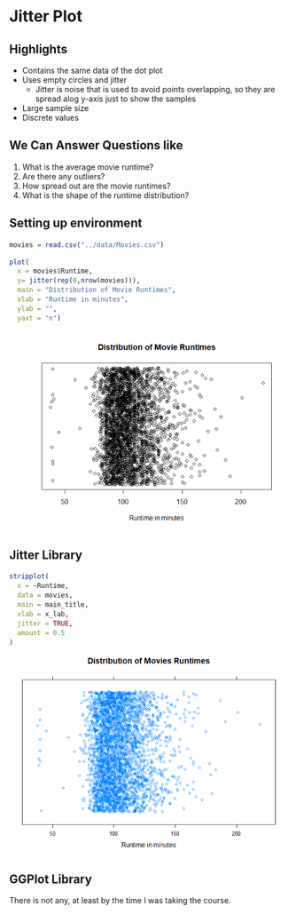 # Jitter Plot

## Highlights

* Contains the same data of the dot plot
* Uses empty circles and jitter
    + Jitter is noise that is used to avoid points overlapping, so they are spread alog y-axis just to show the samples
* Large sample size
* Discrete values


## We Can Answer Questions like

  1. What is the average movie runtime?
  2. Are there any outliers?
  3. How spread out are the movie runtimes?
  4. What is the shape of the runtime distribution?


## Setting up environment


```r
movies = read.csv("../data/Movies.csv")
```


```r
plot(
  x = movies$Runtime,
  y= jitter(rep(0,nrow(movies))),
  main = "Distribution of Movie Runtimes",
  xlab = "Runtime in minutes",
  ylab = "",
  yaxt = "n")
```

![](../../images/statistics/jitter_plot_1.png)

## Jitter Library


``` r
stripplot(
  x = ~Runtime,
  data = movies,
  main = main_title,
  xlab = x_lab,
  jitter = TRUE,
  amount = 0.5
)
```

![](../../images/statistics/jitter_plot_2.png)

## GGPlot Library

There is not any, at least by the time I was taking the course.
